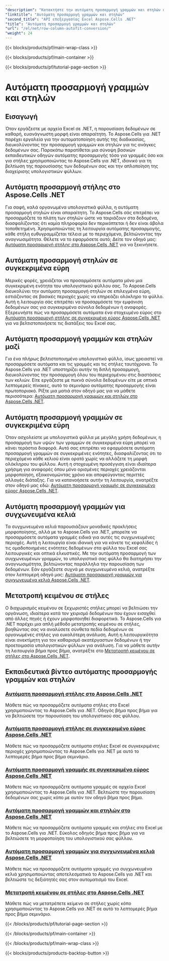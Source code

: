```yaml
---
"description": "Κατακτήστε την αυτόματη προσαρμογή γραμμών και στηλών στο Excel με το Aspose.Cells για .NET. Βελτιώστε την εμφάνιση δεδομένων με αναλυτικά εκπαιδευτικά βίντεο για σαφή, επαγγελματικά υπολογιστικά φύλλα."
"linktitle": "Αυτόματη προσαρμογή γραμμών και στηλών"
"second_title": "API επεξεργασίας Excel Aspose.Cells .NET"
"title": "Αυτόματη προσαρμογή γραμμών και στηλών"
"url": "/el/net/row-column-autofit-conversion/"
"weight": 24
---
```


{{< blocks/products/pf/main-wrap-class >}}

{{< blocks/products/pf/main-container >}}

{{< blocks/products/pf/tutorial-page-section >}}

# Αυτόματη προσαρμογή γραμμών και στηλών

## Εισαγωγή

Όταν εργάζεστε με αρχεία Excel σε .NET, η παρουσίαση δεδομένων σε καθαρή, ευανάγνωστη μορφή είναι απαραίτητη. Το Aspose.Cells για .NET παρέχει εργαλεία για την αυτοματοποίηση αυτής της διαδικασίας, διευκολύνοντας την προσαρμογή γραμμών και στηλών για τις ανάγκες δεδομένων σας. Παρακάτω παρατίθεται μια σύνοψη βασικών εκπαιδευτικών οδηγών αυτόματης προσαρμογής τόσο για γραμμές όσο και για στήλες χρησιμοποιώντας το Aspose.Cells για .NET, ιδανικό για τη βελτίωση της παρουσίασης των δεδομένων σας και την απλοποίηση της διαχείρισης υπολογιστικών φύλλων.

## Αυτόματη προσαρμογή στήλης στο Aspose.Cells .NET
Για σαφή, καλά οργανωμένα υπολογιστικά φύλλα, η αυτόματη προσαρμογή στηλών είναι απαραίτητη. Το Aspose.Cells σάς επιτρέπει να προσαρμόζετε τα πλάτη των στηλών ώστε να ταιριάζουν στα δεδομένα, διασφαλίζοντας ότι καμία πληροφορία δεν περικόπτεται ή δεν είναι άβολα τοποθετημένη. Χρησιμοποιώντας τη λειτουργία αυτόματης προσαρμογής, κάθε στήλη ευθυγραμμίζεται τέλεια με το περιεχόμενο, βελτιώνοντας την αναγνωσιμότητα. Θέλετε να το εφαρμόσετε αυτό; Δείτε τον οδηγό μας: [Αυτόματη προσαρμογή στήλης στο Aspose.Cells .NET](./autofit-column-aspose-cells/) για να ξεκινήσετε.

## Αυτόματη προσαρμογή στηλών σε συγκεκριμένα εύρη
Μερικές φορές, χρειάζεται να προσαρμόσετε αυτόματα μόνο μια συγκεκριμένη ενότητα του υπολογιστικού φύλλου σας. Το Aspose.Cells διευκολύνει την αυτόματη προσαρμογή στηλών σε επιλεγμένα εύρη, εστιάζοντας σε βασικές περιοχές χωρίς να επηρεάζει ολόκληρο το φύλλο. Αυτή η λειτουργία σάς επιτρέπει να προσαρμόσετε την εμφάνιση δεδομένων σας για συγκεκριμένα σύνολα δεδομένων ή αναφορές. Εξερευνήστε πώς να προσαρμόσετε αυτόματα ένα στοχευμένο εύρος στο [Αυτόματη προσαρμογή στήλης σε συγκεκριμένο εύρος Aspose.Cells .NET](./autofit-column-specific-range/) για να βελτιστοποιήσετε τις διατάξεις του Excel σας.

## Αυτόματη προσαρμογή γραμμών και στηλών μαζί
Για ένα πλήρως βελτιστοποιημένο υπολογιστικό φύλλο, ίσως χρειαστεί να προσαρμόσετε αυτόματα και τις γραμμές και τις στήλες ταυτόχρονα. Το Aspose.Cells για .NET υποστηρίζει αυτήν τη διπλή προσαρμογή, διευκολύνοντας την προσαρμογή όλου του περιεχομένου στις διαστάσεις των κελιών. Είτε εργάζεστε με πυκνά σύνολα δεδομένων είτε με οπτικά λεπτομερείς πίνακες, αυτό το σεμινάριο αυτόματης προσαρμογής είναι πρωτοποριακό. Ρίξτε μια ματιά στον οδηγό μας για να μάθετε περισσότερα: [Αυτόματη προσαρμογή γραμμών και στηλών στο Aspose.Cells .NET](./autofit-rows-columns/).

## Αυτόματη προσαρμογή γραμμών σε συγκεκριμένα εύρη
Όταν ασχολείστε με υπολογιστικά φύλλα με μεγάλη χρήση δεδομένων, η προσαρμογή των υψών των γραμμών σε συγκεκριμένα εύρη μπορεί να κάνει τεράστια διαφορά. Αυτό σας επιτρέπει να εφαρμόσετε αυτόματη προσαρμογή γραμμών σε συγκεκριμένες ενότητες, διασφαλίζοντας ότι το περιεχόμενο κάθε κελιού είναι ορατό χωρίς να αλλάζετε τη μορφή ολόκληρου του φύλλου. Αυτή η στοχευμένη προσέγγιση είναι ιδιαίτερα χρήσιμη για αναφορές όπου μόνο ορισμένες περιοχές χρειάζονται μορφοποίηση, εξοικονομώντας χρόνο και αποφεύγοντας περιττές αλλαγές διάταξης. Για να κατανοήσετε αυτήν τη λειτουργία, ανατρέξτε στον οδηγό μας εδώ: [Αυτόματη προσαρμογή γραμμής σε συγκεκριμένο εύρος Aspose.Cells .NET](./autofit-row-specific-range/).

## Αυτόματη προσαρμογή γραμμών για συγχωνευμένα κελιά
Τα συγχωνευμένα κελιά παρουσιάζουν μοναδικές προκλήσεις μορφοποίησης, αλλά με το Aspose.Cells για .NET, μπορείτε να προσαρμόσετε αυτόματα γραμμές ειδικά για αυτές τις συγχωνευμένες περιοχές. Αυτή η λειτουργία είναι ιδανική για να κάνετε τις κεφαλίδες ή τις ομαδοποιημένες ενότητες δεδομένων στα φύλλα του Excel σας λειτουργικές και οπτικά ελκυστικές. Με την αυτόματη προσαρμογή των συγχωνευμένων γραμμών, το υπολογιστικό σας φύλλο θα διατηρήσει την αναγνωσιμότητα, βελτιώνοντας παράλληλα την παρουσίαση των δεδομένων. Εάν εργάζεστε συχνά με συγχωνευμένα κελιά, ανατρέξτε στον λεπτομερή οδηγό μας: [Αυτόματη προσαρμογή γραμμών για συγχωνευμένα κελιά Aspose.Cells .NET](./autofit-rows-merged-cells/).

## Μετατροπή κειμένου σε στήλες
Ο διαχωρισμός κειμένου σε ξεχωριστές στήλες μπορεί να βελτιώσει την οργάνωση, ιδιαίτερα κατά τον χειρισμό δεδομένων που έχουν εισαχθεί από άλλες πηγές ή έχουν μορφοποιηθεί διαφορετικά. Το Aspose.Cells για .NET παρέχει μια απλή μέθοδο μετατροπής κειμένου σε στήλες, βοηθώντας σας να αναλύσετε σύνθετα πεδία δεδομένων σε οργανωμένες στήλες για ευκολότερη ανάλυση. Αυτή η λειτουργικότητα είναι ανεκτίμητη για τον καθαρισμό ακατέργαστων δεδομένων ή την προετοιμασία υπολογιστικών φύλλων για ανάλυση. Για να μάθετε αυτήν τη λειτουργία βήμα προς βήμα, ανατρέξτε στο [Μετατροπή κειμένου σε στήλες στο Aspose.Cells .NET](./convert-text-to-columns/).

## Εκπαιδευτικά βίντεο αυτόματης προσαρμογής γραμμών και στηλών
### [Αυτόματη προσαρμογή στήλης στο Aspose.Cells .NET](./autofit-column-aspose-cells/)
Μάθετε πώς να προσαρμόζετε αυτόματα στήλες στο Excel χρησιμοποιώντας το Aspose.Cells για .NET. Οδηγός βήμα προς βήμα για να βελτιώσετε την παρουσίαση του υπολογιστικού σας φύλλου.
### [Αυτόματη προσαρμογή στήλης σε συγκεκριμένο εύρος Aspose.Cells .NET](./autofit-column-specific-range/)
Μάθετε πώς να προσαρμόζετε αυτόματα στήλες Excel σε συγκεκριμένες περιοχές χρησιμοποιώντας το Aspose.Cells για .NET με αυτό το λεπτομερές βήμα προς βήμα σεμινάριο.
### [Αυτόματη προσαρμογή γραμμής σε συγκεκριμένο εύρος Aspose.Cells .NET](./autofit-row-specific-range/)
Μάθετε πώς να προσαρμόζετε αυτόματα γραμμές σε αρχεία Excel χρησιμοποιώντας το Aspose.Cells για .NET. Βελτιώστε την παρουσίαση δεδομένων σας χωρίς κόπο με αυτόν τον οδηγό βήμα προς βήμα.
### [Αυτόματη προσαρμογή γραμμών και στηλών στο Aspose.Cells .NET](./autofit-rows-columns/)
Μάθετε πώς να προσαρμόζετε αυτόματα γραμμές και στήλες στο Excel με το Aspose.Cells για .NET. Εύκολος οδηγός βήμα προς βήμα για να βελτιώσετε τη μορφοποίηση του υπολογιστικού σας φύλλου.
### [Αυτόματη προσαρμογή γραμμών για συγχωνευμένα κελιά Aspose.Cells .NET](./autofit-rows-merged-cells/)
Μάθετε πώς να προσαρμόζετε αυτόματα γραμμές για συγχωνευμένα κελιά χρησιμοποιώντας αποτελεσματικά το Aspose.Cells για .NET και βελτιώστε τις δεξιότητές σας στον αυτοματισμό του Excel.
### [Μετατροπή κειμένου σε στήλες στο Aspose.Cells .NET](./convert-text-to-columns/)
Μάθετε πώς να μετατρέπετε κείμενο σε στήλες χωρίς κόπο χρησιμοποιώντας το Aspose.Cells για .NET σε αυτό το λεπτομερές βήμα προς βήμα σεμινάριο.

{{< /blocks/products/pf/tutorial-page-section >}}

{{< /blocks/products/pf/main-container >}}

{{< /blocks/products/pf/main-wrap-class >}}

{{< blocks/products/products-backtop-button >}}